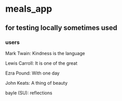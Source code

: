 # meals_app

## for testing locally sometimes used
### users
Mark Twain: Kindness is the language

Lewis Carroll: It is one of the great

Ezra Pound: With one day

John Keats: A thing of beauty

bayle (SU): reflections
